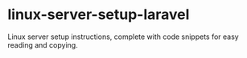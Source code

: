 # linux-server-setup-laravel
Linux server setup instructions, complete with code snippets for easy reading and copying.
